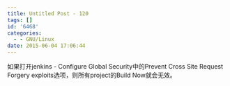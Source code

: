 ```yaml
---
title: Untitled Post - 120
tags: []
id: '6468'
categories:
  - - GNU/Linux
date: 2015-06-04 17:06:44
---
```


如果打开jenkins - Configure Global Security中的Prevent Cross Site Request Forgery exploits选项，则所有project的Build Now就会无效。